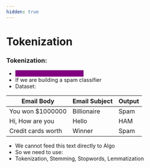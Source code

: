 ```yaml
---
hidden: true
---
```


# Tokenization

### Tokenization:

* <mark style="color:purple;background-color:purple;">**Break sentence into words**</mark>
* If we are building a spam classifier
* Dataset:

| Email Body         | Email Subject | Output |
| ------------------ | ------------- | ------ |
| You won $1000000   | Billionaire   | Spam   |
| Hi, How are you    | Hello         | HAM    |
| Credit cards worth | Winner        | Spam   |

* We cannot feed this text directly to Algo
* So we need to use:
* Tokenization, Stemming, Stopwords, Lemmatization

